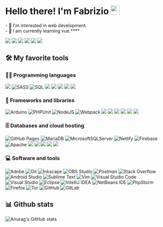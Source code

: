 <h1 align="left" id="macropower-title">Hello there! I'm Fabrizio <img src="https://media.giphy.com/media/hvRJCLFzcasrR4ia7z/giphy.gif" width="28"></h1>



<p align="left">
- 👀 I'm interested in web development.<br>
- 🌱 I am currently learning vue.****
</p>
<p align="left">
<a href="https://twitter.com/intent/follow?screen_name=F4brizioDev"><img src="https://img.shields.io/twitter/follow/F4brizioDev?label=Follow"/></a>
<a href="https://www.linkedin.com/in/f4brizio/"><img src="https://img.shields.io/badge/-f4brizio-blue?style=flat-square&logo=Linkedin&logoColor=white&link=https://www.linkedin.com/in/f4brizio/"/></a>
<a href="#"><img src="https://img.shields.io/github/followers/F4brizio?label=Follow&style=social"/></a>
<a href="https://f4brizio.github.io/"><img src="https://img.shields.io/badge/Website-46a2f1.svg?&style=flat-square&logo=Google-Chrome&logoColor=white&link=https://f4brizio.github.io"/></a>
<a href="#"><img src="https://komarev.com/ghpvc/?username=F4brizio&style=plastic&label=visits"/></a>
<a href="https://stackoverflow.com/users/9032099"><img src="https://img.shields.io/stackexchange/stackoverflow/r/9032099?color=orange&label=reputation&logo=stackoverflow"/></a>
</p>

## 🛠️ My favorite tools

### 👨‍💻 Programming languages

<p>
  
![](https://img.shields.io/badge/C%23-239120?style=flat-square&logo=c-sharp&logoColor=white)
![SASS](https://img.shields.io/badge/Sass-hotpink.svg?logo=SASS&logoColor=white)
![SQL](https://custom-icon-badges.herokuapp.com/badge/SQL-025E8C.svg?logo=database&logoColor=white)
![](https://img.shields.io/badge/HTML5-E34F26?style=flat-square&logo=html5&logoColor=white)
![](https://img.shields.io/badge/CSS3-1572B6?style=flat-square&logo=css3&logoColor=white)
![](https://img.shields.io/badge/JavaScript-F7DF1E?style=flat-square&logo=javascript&logoColor=black)
![](https://img.shields.io/badge/Java-ED8B00?style=flat-square&logo=java&logoColor=white)
![](https://img.shields.io/badge/PHP-777BB4?style=flat-square&logo=php&logoColor=white)

### 🧰 Frameworks and libraries

<p>

![Arduino](https://img.shields.io/badge/-Arduino-00979D?logo=Arduino&logoColor=white)
![PHPUnit](https://custom-icon-badges.herokuapp.com/badge/PHPUnit-366488.svg?logo=test-tube&logoColor=white)
![NodeJS](https://img.shields.io/badge/node.js-6DA55F?logo=node.js&logoColor=white)
![Webpack](https://img.shields.io/badge/webpack-%238DD6F9.svg?logo=webpack&logoColor=black)
![](https://img.shields.io/badge/Spring-6DB33F?style=flat-square&logo=spring&logoColor=white)
![](https://img.shields.io/badge/-NPM-CB3837?style=flat-square&logo=npm&logoColor=white)
![](https://img.shields.io/badge/Vue.js-35495E?style=flat-square&logo=vue.js&logoColor=4FC08D)
![](https://img.shields.io/badge/Bootstrap-563D7C?style=flat-square&logo=bootstrap&logoColor=white)
![](https://img.shields.io/badge/jQuery-0769AD?style=flat-square&logo=jquery&logoColor=white)
![](https://img.shields.io/badge/Laravel-FF2D20?style=flat-square&logo=laravel&logoColor=white)
  
</p>

### 🗄️ Databases and cloud hosting

<p>
  
![GitHub Pages](https://img.shields.io/badge/GitHub%20Pages-327FC7.svg?logo=github&logoColor=white)
![MariaDB](https://img.shields.io/badge/MariaDB-003545?logo=mariadb&logoColor=white)
![MicrosoftSQLServer](https://img.shields.io/badge/Microsoft%20SQL%20Sever-CC2927?logo=microsoft%20sql%20server&logoColor=white)
![Netlify](https://img.shields.io/badge/netlify-%23000000.svg?logo=netlify&logoColor=#00C7B7)
![Firebase](https://img.shields.io/badge/firebase-%23039BE5.svg?logo=firebase)
![Apache](https://img.shields.io/badge/apache-%23D42029.svg?logo=apache&logoColor=white)
![](https://img.shields.io/badge/MySQL-00000F?style=flat-square&logo=mysql&logoColor=white)
![](https://img.shields.io/badge/PostgreSQL-316192?style=flat-square&logo=postgresql&logoColor=white)
![](https://img.shields.io/badge/MongoDB-4EA94B?style=flat-square&logo=mongodb&logoColor=white)
![](https://img.shields.io/badge/SQLite-07405E?style=flat-square&logo=sqlite&logoColor=white)
![](https://img.shields.io/badge/Heroku-430098?style=flat-square&logo=heroku&logoColor=white)
  
</p>

### 💻 Software and tools

<p>

![Adobe](https://img.shields.io/badge/Adobe-FF0000.svg?logo=adobe&logoColor=white)
![Git](https://img.shields.io/badge/Git-F05033.svg?logo=git&logoColor=white)
![Inkscape](https://img.shields.io/badge/Inkscape-000000?logo=Inkscape&logoColor=white)
![OBS Studio](https://img.shields.io/badge/-OBS%20Studio-302E31?logo=obs-studio&logoColor=white)
![Postman](https://img.shields.io/badge/Postman-FF6C37?logo=postman&logoColor=white)
![Stack Overflow](https://img.shields.io/badge/-Stack%20Overflow-FE7A16?logo=stack-overflow&logoColor=white)
![Android Studio](https://img.shields.io/badge/Android%20Studio-3DDC84.svg?logo=android-studio&logoColor=white)
![Sublime Text](https://img.shields.io/badge/sublime_text-%23575757.svg?logo=sublime-text&logoColor=important)
![Vim](https://img.shields.io/badge/VIM-%2311AB00.svg?logo=vim&logoColor=white)
![Visual Studio Code](https://img.shields.io/badge/Visual%20Studio%20Code-0078d7.svg?logo=visual-studio-code&logoColor=white)
![Visual Studio](https://img.shields.io/badge/Visual%20Studio-5C2D91.svg?logo=visual-studio&logoColor=white)
![Eclipse](https://img.shields.io/badge/Eclipse-FE7A16.svg?logo=Eclipse&logoColor=white)
![IntelliJ IDEA](https://img.shields.io/badge/IntelliJIDEA-000000.svg?logo=intellij-idea&logoColor=white)
![NetBeans IDE](https://img.shields.io/badge/NetBeansIDE-1B6AC6.svg?logo=apache-netbeans-ide&logoColor=white)
![PhpStorm](https://img.shields.io/badge/phpstorm-143?logo=phpstorm&logoColor=black&color=black&labelColor=darkorchid)
![Firefox](https://img.shields.io/badge/Firefox-FF7139?logo=Firefox-Browser&logoColor=white)
![Tor](https://img.shields.io/badge/Tor-7D4698?logo=Tor-Browser&logoColor=white)
![GitHub](https://img.shields.io/badge/github-%23121011.svg?logo=github&logoColor=white)
![GitLab](https://img.shields.io/badge/gitlab-%23181717.svg?logo=gitlab&logoColor=white)
  
</p>

## 📊 Github stats
![Anurag's GitHub stats](https://github-readme-stats.vercel.app/api?username=F4brizio&show_icons=true&theme=radical)

